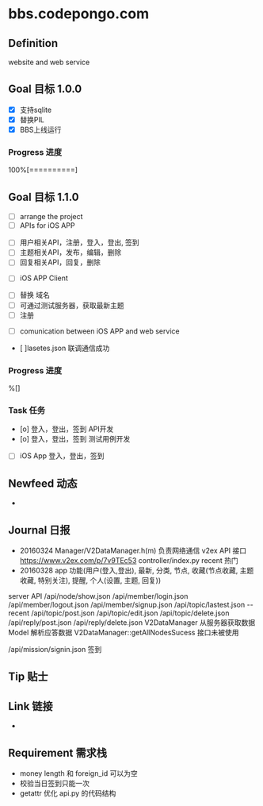 bbs.codepongo.com
======================
## Definition ##
website and web service

## Goal 目标 1.0.0 ##
* [x] 支持sqlite
* [x] 替换PIL
* [x] BBS上线运行
### Progress 进度 ###
100%[==========]


## Goal 目标 1.1.0 ##
* [ ] arrange the project
* [ ] APIs for iOS APP  
 + [ ] 用户相关API，注册，登入，登出, 签到
 + [ ] 主题相关API，发布，编辑，删除
 + [ ] 回复相关API，回复，删除
* [ ] iOS APP Client
 + [ ] 替换 域名
 + [ ] 可通过测试服务器，获取最新主题
 + [ ] 注册
* [ ] comunication between iOS APP and web service
 + [ ]lasetes.json 联调通信成功

### Progress 进度 ###
  %[]

### Task 任务 ###
* [o] 登入，登出，签到 API开发
* [o] 登入，登出，签到 测试用例开发 
* [ ] iOS App 登入，登出，签到


## Newfeed 动态 ##
* 

## Journal 日报 ##
* 20160324 
Manager/V2DataManager.h(m) 
负责网络通信 v2ex API 接口 https://www.v2ex.com/p/7v9TEc53
controller/index.py recent 热门
* 20160328
app 功能(用户(登入,登出), 最新, 分类, 节点, 收藏(节点收藏, 主题收藏, 特别关注), 提醒, 个人(设置, 主题, 回复))

server API
/api/node/show.json
/api/member/login.json
/api/member/logout.json
/api/member/signup.json
/api/topic/lastest.json -- recent
/api/topic/post.json
/api/topic/edit.json
/api/topic/delete.json
/api/reply/post.json
/api/reply/delete.json
V2DataManager 从服务器获取数据
Model 解析应答数据
V2DataManager::getAllNodesSucess 接口未被使用

/api/mission/signin.json 签到
## Tip 贴士 ##


## Link 链接 ##
* 

## Requirement 需求栈 ##
* money length 和 foreign_id 可以为空
* 校验当日签到只能一次
* getattr 优化 api.py 的代码结构

